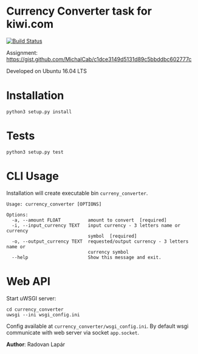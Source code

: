 Currency Converter task for kiwi.com
===================
[![Build Status](https://travis-ci.com/rlapar/currency_converter.svg?token=vUsoGc5nHkiRLYxMxxyK&branch=master)](https://travis-ci.com/rlapar/currency_converter)

Assignment: https://gist.github.com/MichalCab/c1dce3149d5131d89c5bbddbc602777c

Developed on Ubuntu 16.04 LTS

# Installation
```
python3 setup.py install
```
# Tests
```
python3 setup.py test
```

# CLI Usage
Installation will create executable bin `curreny_converter`.
```
Usage: currency_converter [OPTIONS]

Options:
  -a, --amount FLOAT          amount to convert  [required]
  -i, --input_currency TEXT   input currency - 3 letters name or currency
                              symbol  [required]
  -o, --output_currency TEXT  requested/output currency - 3 letters name or
                              currency symbol
  --help                      Show this message and exit.

```
# Web API

Start uWSGI server:

```
cd currency_converter
uwsgi --ini wsgi_config.ini
```
Config available at `currency_converter/wsgi_config.ini`.
By default wsgi communicate with web server via socket `app.socket`.

**Author**: Radovan Lapár

